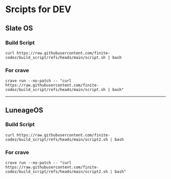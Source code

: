 # Srcipts for DEV

## Slate OS

### Build Script
```
curl https://raw.githubusercontent.com/finite-codez/build_script/refs/heads/main/script.sh | bash
```

### For crave
```
crave run --no-patch -- "curl https://raw.githubusercontent.com/finite-codez/build_script/refs/heads/main/script.sh | bash"
```

---
## LuneageOS

### Build Script
```
curl https://raw.githubusercontent.com/finite-codez/build_script/refs/heads/main/script2.sh | bash
```

### For crave
```
crave run --no-patch -- "curl https://raw.githubusercontent.com/finite-codez/build_script/refs/heads/main/script2.sh | bash"
```
